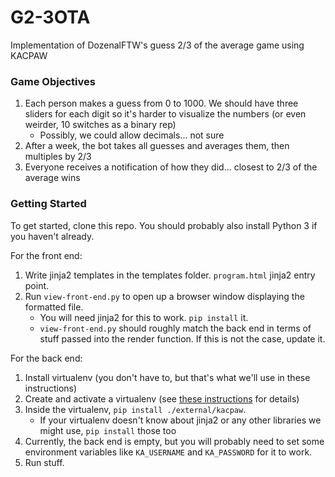 # G2-3OTA
Implementation of DozenalFTW's guess 2/3 of the average game using KACPAW


### Game Objectives

1. Each person makes a guess from 0 to 1000. We should have three sliders for each digit so it's harder to visualize the numbers (or even weirder, 10 switches as a binary rep)
    * Possibly, we could allow decimals... not sure
1. After a week, the bot takes all guesses and averages them, then multiples by 2/3
1. Everyone receives a notification of how they did... closest to 2/3 of the average wins


### Getting Started

To get started, clone this repo.  You should probably also install Python 3 if you haven't already.

For the front end:

1. Write jinja2 templates in the templates folder.  `program.html` jinja2 entry point.
2. Run `view-front-end.py` to open up a browser window displaying the formatted file.  
    * You will need jinja2 for this to work.  `pip install` it.  
    * `view-front-end.py` should roughly match the back end in terms of stuff passed into the render function.  If this is not the case, update it.

For the back end:

1. Install virtualenv (you don't have to, but that's what we'll use in these instructions)
2. Create and activate a virtualenv (see [these instructions](https://virtualenv.readthedocs.org/en/latest/userguide.html) for details)
3. Inside the virtualenv, `pip install ./external/kacpaw`.  
    * If your virtualenv doesn't know about jinja2 or any other libraries we might use, `pip install` those too
4. Currently, the back end is empty, but you will probably need to set some environment variables like `KA_USERNAME` and `KA_PASSWORD` for it to work.
5. Run stuff.